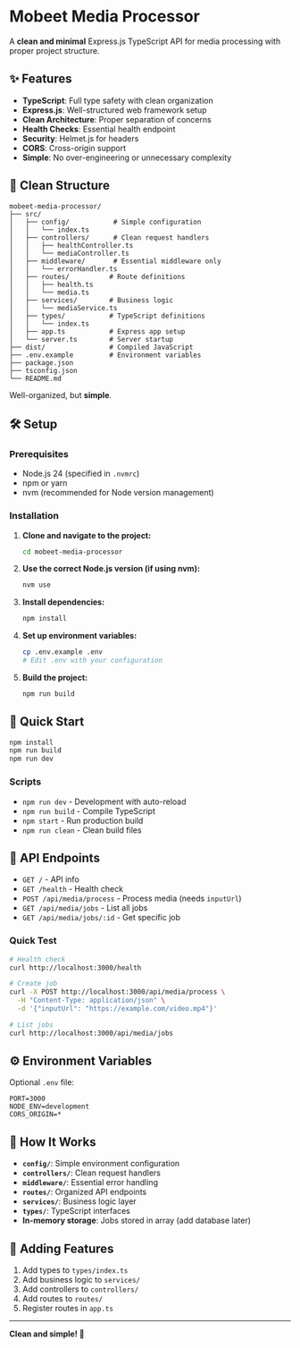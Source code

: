 # Mobeet Media Processor

A **clean and minimal** Express.js TypeScript API for media processing with proper project structure.

## ✨ Features

- **TypeScript**: Full type safety with clean organization
- **Express.js**: Well-structured web framework setup
- **Clean Architecture**: Proper separation of concerns
- **Health Checks**: Essential health endpoint
- **Security**: Helmet.js for headers
- **CORS**: Cross-origin support
- **Simple**: No over-engineering or unnecessary complexity

## 📁 Clean Structure

```
mobeet-media-processor/
├── src/
│   ├── config/           # Simple configuration
│   │   └── index.ts
│   ├── controllers/      # Clean request handlers
│   │   ├── healthController.ts
│   │   └── mediaController.ts
│   ├── middleware/       # Essential middleware only
│   │   └── errorHandler.ts
│   ├── routes/          # Route definitions
│   │   ├── health.ts
│   │   └── media.ts
│   ├── services/        # Business logic
│   │   └── mediaService.ts
│   ├── types/           # TypeScript definitions
│   │   └── index.ts
│   ├── app.ts           # Express app setup
│   └── server.ts        # Server startup
├── dist/                # Compiled JavaScript
├── .env.example         # Environment variables
├── package.json
├── tsconfig.json
└── README.md
```

Well-organized, but **simple**.

## 🛠️ Setup

### Prerequisites

- Node.js 24 (specified in `.nvmrc`)
- npm or yarn
- nvm (recommended for Node version management)

### Installation

1. **Clone and navigate to the project:**
   ```bash
   cd mobeet-media-processor
   ```

2. **Use the correct Node.js version (if using nvm):**
   ```bash
   nvm use
   ```

3. **Install dependencies:**
   ```bash
   npm install
   ```

4. **Set up environment variables:**
   ```bash
   cp .env.example .env
   # Edit .env with your configuration
   ```

5. **Build the project:**
   ```bash
   npm run build
   ```

## 🏃 Quick Start

```bash
npm install
npm run build
npm run dev
```

### Scripts

- `npm run dev` - Development with auto-reload
- `npm run build` - Compile TypeScript
- `npm start` - Run production build
- `npm run clean` - Clean build files

## 📡 API Endpoints

- `GET /` - API info
- `GET /health` - Health check
- `POST /api/media/process` - Process media (needs `inputUrl`)
- `GET /api/media/jobs` - List all jobs
- `GET /api/media/jobs/:id` - Get specific job

### Quick Test

```bash
# Health check
curl http://localhost:3000/health

# Create job
curl -X POST http://localhost:3000/api/media/process \
  -H "Content-Type: application/json" \
  -d '{"inputUrl": "https://example.com/video.mp4"}'

# List jobs
curl http://localhost:3000/api/media/jobs
```

## ⚙️ Environment Variables

Optional `.env` file:
```env
PORT=3000
NODE_ENV=development
CORS_ORIGIN=*
```

## 🔧 How It Works

- **`config/`**: Simple environment configuration
- **`controllers/`**: Clean request handlers
- **`middleware/`**: Essential error handling
- **`routes/`**: Organized API endpoints
- **`services/`**: Business logic layer
- **`types/`**: TypeScript interfaces
- **In-memory storage**: Jobs stored in array (add database later)

## 🚀 Adding Features

1. Add types to `types/index.ts`
2. Add business logic to `services/`
3. Add controllers to `controllers/`
4. Add routes to `routes/`
5. Register routes in `app.ts`

---

**Clean and simple! 🚀**
